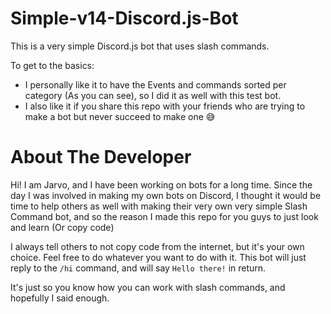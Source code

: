 # Simple-v14-Discord.js-Bot
This is a very simple Discord.js bot that uses slash commands.

To get to the basics:
- I personally like it to have the Events and commands sorted per category (As you can see), so I did it as well with this test bot.
- I also like it if you share this repo with your friends who are trying to make a bot but never succeed to make one 😅

# About The Developer
Hi!
I am Jarvo, and I have been working on bots for a long time.
Since the day I was involved in making my own bots on Discord, I thought it would be time to help others as well with making their very own very simple Slash Command bot, and so the reason I made this repo for you guys to just look and learn (Or copy code)

I always tell others to not copy code from the internet, but it's your own choice. Feel free to do whatever you want to do with it.
This bot will just reply to the `/hi` command, and will say `Hello there!` in return.

It's just so you know how you can work with slash commands, and hopefully I said enough.
